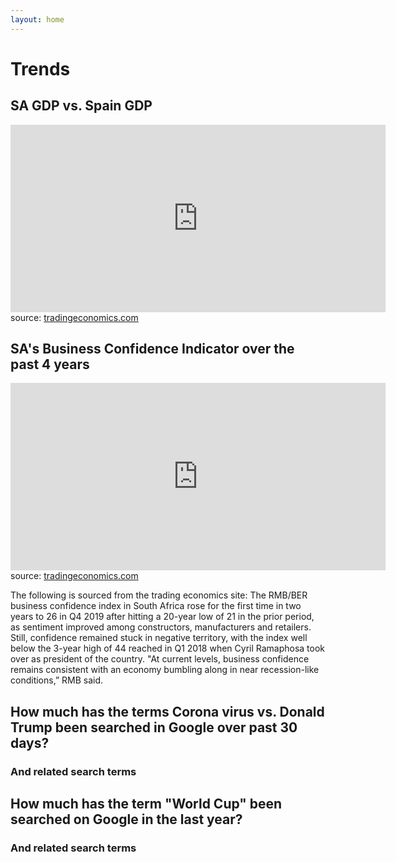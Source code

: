 ```yaml
---
layout: home
---
```

<h1> Trends </h1>
<h2> SA GDP vs. Spain GDP </h2>
<iframe src='https://d3fy651gv2fhd3.cloudfront.net/embed/?s=sagdpyoy&v=202001291441V20191105&type=type=line&title=false&url2=/spain/gdp&h=300&w=600' height='300' width='600'  frameborder='0' scrolling='no'></iframe><br />source: <a href='https://tradingeconomics.com/south-africa/gdp-growth-annual'>tradingeconomics.com</a>

<h2> SA's Business Confidence Indicator over the past 4 years </h2>
<iframe src='https://d3fy651gv2fhd3.cloudfront.net/embed/?s=sabzconf&v=201912301637V20191105&type=trend=2&h=300&w=600' height='300' width='600'  frameborder='0' scrolling='no'></iframe><br />source: <a href='https://tradingeconomics.com/south-africa/business-confidence'>tradingeconomics.com</a>

<p> The following is sourced from the trading economics site: The RMB/BER business confidence index in South Africa rose for the first time in two years to 26 in Q4 2019 after hitting a 20-year low of 21 in the prior period, as sentiment improved among constructors, manufacturers and retailers. Still, confidence remained stuck in negative territory, with the index well below the 3-year high of 44 reached in Q1 2018 when Cyril Ramaphosa took over as president of the country. "At current levels, business confidence remains consistent with an economy bumbling along in near recession-like conditions,” RMB said. </p>

<h2> How much has the terms Corona virus vs. Donald Trump been searched in Google over past 30 days? </h2>
    
<script type="text/javascript" src="https://ssl.gstatic.com/trends_nrtr/2051_RC11/embed_loader.js"></script> <script type="text/javascript"> trends.embed.renderExploreWidget("TIMESERIES", {"comparisonItem":[{"keyword":"corona virus","geo":"","time":"today 1-m"},{"keyword":"donald trump","geo":"","time":"today 1-m"}],"category":0,"property":""}, {"exploreQuery":"date=today%201-m&q=corona%20virus,donald%20trump","guestPath":"https://trends.google.com:443/trends/embed/"}); </script> 

<h3> And related search terms </h3>
<script type="text/javascript" src="https://ssl.gstatic.com/trends_nrtr/2051_RC11/embed_loader.js"></script> <script type="text/javascript"> trends.embed.renderExploreWidget("RELATED_QUERIES_0", {"comparisonItem":[{"keyword":"corona virus","geo":"","time":"today 1-m"},{"keyword":"donald trump","geo":"","time":"today 1-m"}],"category":0,"property":""}, {"exploreQuery":"date=today%201-m&q=corona%20virus,donald%20trump","guestPath":"https://trends.google.com:443/trends/embed/"}); </script> 

<script type="text/javascript" src="https://ssl.gstatic.com/trends_nrtr/2051_RC11/embed_loader.js"></script> <script type="text/javascript"> trends.embed.renderExploreWidget("RELATED_QUERIES_1", {"comparisonItem":[{"keyword":"corona virus","geo":"","time":"today 1-m"},{"keyword":"donald trump","geo":"","time":"today 1-m"}],"category":0,"property":""}, {"exploreQuery":"date=today%201-m&q=corona%20virus,donald%20trump","guestPath":"https://trends.google.com:443/trends/embed/"}); </script> 


<h2> How much has the term "World Cup" been searched on Google in the last year? </h2>

<script type="text/javascript" src="https://ssl.gstatic.com/trends_nrtr/2051_RC11/embed_loader.js"></script> <script type="text/javascript"> trends.embed.renderExploreWidget("TIMESERIES", {"comparisonItem":[{"keyword":"/m/030q7","geo":"","time":"today 12-m"}],"category":0,"property":""}, {"exploreQuery":"q=%2Fm%2F030q7&date=today 12-m","guestPath":"https://trends.google.com:443/trends/embed/"}); </script> 

<h3> And related search terms </h3>
<script type="text/javascript" src="https://ssl.gstatic.com/trends_nrtr/2051_RC11/embed_loader.js"></script> <script type="text/javascript"> trends.embed.renderExploreWidget("RELATED_TOPICS", {"comparisonItem":[{"keyword":"/m/030q7","geo":"","time":"today 12-m"}],"category":0,"property":""}, {"exploreQuery":"q=%2Fm%2F030q7&date=today 12-m","guestPath":"https://trends.google.com:443/trends/embed/"}); </script> 
<script type="text/javascript" src="https://ssl.gstatic.com/trends_nrtr/2051_RC11/embed_loader.js"></script> <script type="text/javascript"> trends.embed.renderExploreWidget("RELATED_QUERIES", {"comparisonItem":[{"keyword":"/m/030q7","geo":"","time":"today 12-m"}],"category":0,"property":""}, {"exploreQuery":"q=%2Fm%2F030q7&date=today 12-m","guestPath":"https://trends.google.com:443/trends/embed/"}); </script> 
